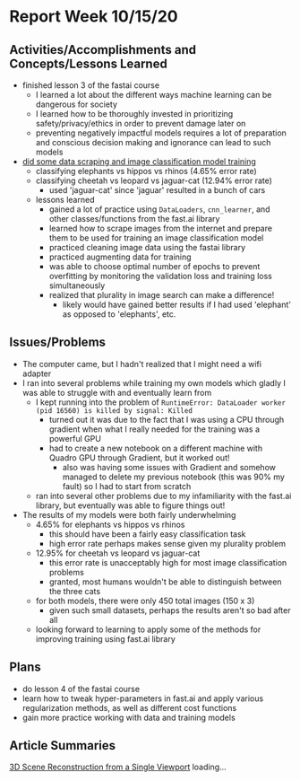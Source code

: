 # Report Week 10/15/20
## Activities/Accomplishments and Concepts/Lessons Learned
 * finished lesson 3 of the fastai course
   * I learned a lot about the different ways machine learning can be dangerous for society
   * I learned how to be thoroughly invested in prioritizing safety/privacy/ethics in order to prevent damage later on
   * preventing negatively impactful models requires a lot of preparation and conscious decision making and ignorance can lead to such models
 * [did some data scraping and image classification model training](https://console.paperspace.com/tewx81sfd/notebook/prl2qabhq)
   * classifying elephants vs hippos vs rhinos (4.65% error rate)
   * classifying cheetah vs leopard vs jaguar-cat (12.94% error rate)
     * used 'jaguar-cat' since 'jaguar' resulted in a bunch of cars
   * lessons learned
     * gained a lot of practice using `DataLoaders`, `cnn_learner`, and other classes/functions from the fast.ai library
     * learned how to scrape images from the internet and prepare them to be used for training an image classification model
     * practiced cleaning image data using the fastai library
     * practiced augmenting data for training
     * was able to choose optimal number of epochs to prevent overfitting by monitoring the validation loss and training loss simultaneously
     * realized that plurality in image search can make a difference!
       * likely would have gained better results if I had used 'elephant' as opposed to 'elephants', etc.
## Issues/Problems
  * The computer came, but I hadn't realized that I might need a wifi adapter
  * I ran into several problems while training my own models which gladly I was able to struggle with and eventually learn from
    * I kept running into the problem of `RuntimeError: DataLoader worker (pid 16560) is killed by signal: Killed`
      * turned out it was due to the fact that I was using a CPU through gradient when what I really needed for the training was a powerful GPU
      * had to create a new notebook on a different machine with Quadro GPU through Gradient, but it worked out!
        * also was having some issues with Gradient and somehow managed to delete my previous notebook (this was 90% my fault) so I had to start from scratch
    * ran into several other problems due to my infamiliarity with the fast.ai library, but eventually was able to figure things out!
  * The results of my models were both fairly underwhelming
    * 4.65% for elephants vs hippos vs rhinos
      * this should have been a fairly easy classification task
      * high error rate perhaps makes sense given my plurality problem
    * 12.95% for cheetah vs leopard vs jaguar-cat
      * this error rate is unacceptably high for most image classification problems
      * granted, most humans wouldn't be able to distinguish between the three cats
    * for both models, there were only 450 total images (150 x 3)
      * given such small datasets, perhaps the results aren't so bad after all
    * looking forward to learning to apply some of the methods for improving training using fast.ai library
## Plans
  * do lesson 4 of the fastai course
  * learn how to tweak hyper-parameters in fast.ai and apply various regularization methods, as well as different cost functions
  * gain more practice working with data and training models
## Article Summaries
[3D Scene Reconstruction from a Single Viewport](https://www.ecva.net/papers/eccv_2020/papers_ECCV/papers/123670052.pdf)
loading...
